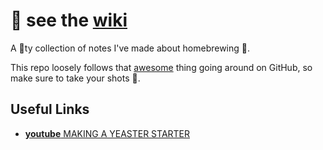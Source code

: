 # 🙈 see the [wiki](https://github.com/ipatch/homebrewing/wiki)

A 💩ty collection of notes I've made about homebrewing 🍺.

This repo loosely follows that [awesome](https://github.com/sindresorhus/awesome) thing going around on GitHub, so make sure to take your shots 💉.

## Useful Links

- [**youtube** MAKING A YEASTER STARTER](https://www.youtube.com/watch?v=kEQBPeHfXD0)
